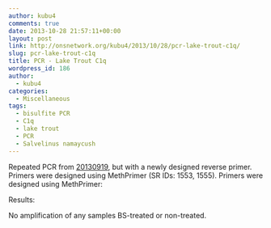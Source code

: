 ```yaml
---
author: kubu4
comments: true
date: 2013-10-28 21:57:11+00:00
layout: post
link: http://onsnetwork.org/kubu4/2013/10/28/pcr-lake-trout-c1q/
slug: pcr-lake-trout-c1q
title: PCR - Lake Trout C1q
wordpress_id: 186
author:
  - kubu4
categories:
  - Miscellaneous
tags:
  - bisulfite PCR
  - C1q
  - lake trout
  - PCR
  - Salvelinus namaycush
---
```


Repeated PCR from [20130919](/Sam%27s+Working+Notebook+July+-+December+2013#sjw20130919), but with a newly designed reverse primer. Primers were designed using MethPrimer (SR IDs: 1553, 1555). Primers were designed using MethPrimer:

Results:

No amplification of any samples BS-treated or non-treated.
